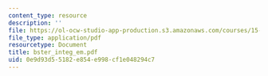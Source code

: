 ```yaml
---
content_type: resource
description: ''
file: https://ol-ocw-studio-app-production.s3.amazonaws.com/courses/15-667-negotiation-and-conflict-management-spring-2001/0e9d93d55182e854e998cf1e048294c7_bster_integ_em.pdf
file_type: application/pdf
resourcetype: Document
title: bster_integ_em.pdf
uid: 0e9d93d5-5182-e854-e998-cf1e048294c7
---
```

